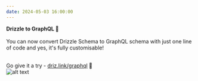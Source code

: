 ```yaml
---
date: 2024-05-03 16:00:00
---
```

**Drizzle to GraphQL 🎉**
<br/>
<br/>
You can now convert Drizzle Schema to GraphQL schema with just one line of code and yes, it's fully customisable!
<br/>
<br/>

Go give it a try - [driz.link/graphql](https://driz.link/graphql) 🚀   
![alt text](@/assets/images/announcements/0001-01.jpg)